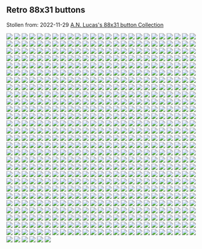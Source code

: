 ## Retro 88x31 buttons

Stollen from: 2022-11-29 [A.N. Lucas's 88x31 button Collection](https://anlucas.neocities.org/88x31Buttons.html)



![](./retro-www-buttons.assets/1blades-1669769832475-3-1669769832475-4.gif) ![](./retro-www-buttons.assets/1blades.gif) ![](./retro-www-buttons.assets/1dlb-1669769832475-5.gif) ![](./retro-www-buttons.assets/2cows-1669769832475-6.gif) ![](./retro-www-buttons.assets/3dkingdom-1669769832475-7.gif) ![](./retro-www-buttons.assets/3drlink-1669769832475-8.gif) ![](./retro-www-buttons.assets/68ch11now-1669769832476-9.jpg) ![](./retro-www-buttons.assets/88tgb-button1-1669769832476-10.gif) ![](./retro-www-buttons.assets/100hot-1669769832476-11.gif) ![](./retro-www-buttons.assets/102_1-1669769832476-12.gif) ![](./retro-www-buttons.assets/263gggk-1669769832476-13.gif) 
![](./retro-www-buttons.assets/411.gif) ![](./retro-www-buttons.assets/800x600.gif) ![](./retro-www-buttons.assets/1220499-1669769832476-16.gif) ![](./retro-www-buttons.assets/a2600now-1669769832476-17.gif) ![](./retro-www-buttons.assets/AB_big3-1669769832476-18.gif) ![](./retro-www-buttons.assets/abinow-1669769832476-19.gif) ![](./retro-www-buttons.assets/abs-1669769832476-20.gif) ![](./retro-www-buttons.assets/ac3j-1669769832476-21.gif) ![](./retro-www-buttons.assets/acrobat-1669769832476-22.gif) ![](./retro-www-buttons.assets/activewin-1669769832476-23.gif) ![](./retro-www-buttons.assets/ada-1669769832476-24.gif) 
![](./retro-www-buttons.assets/adbut-1669769832476-25.gif) ![](./retro-www-buttons.assets/adobesvg-1669769832476-26.gif) ![](./retro-www-buttons.assets/adv_rar2-1669769832476-27.gif) ![](./retro-www-buttons.assets/affection-1669769832476-28.gif) ![](./retro-www-buttons.assets/aikiweb-1669769832476-29.gif) ![](./retro-www-buttons.assets/aim-button-thumb-1669769832476-30.jpg) ![](./retro-www-buttons.assets/aimlink-1669769832476-31.gif) ![](./retro-www-buttons.assets/aladdinnow-1669769832476-32.gif) ![](./retro-www-buttons.assets/altavista-1669769832476-33.gif) ![](./retro-www-buttons.assets/amazing_free_stuff-1669769832476-34.gif) ![](./retro-www-buttons.assets/amazon-1669769832476-35.gif) 
![](./retro-www-buttons.assets/amazonpurple-1669769832476-36.gif) ![](./retro-www-buttons.assets/angelfire-1669769832476-37.gif) ![](./retro-www-buttons.assets/anilogo-1669769832477-38.gif) ![](./retro-www-buttons.assets/anim_id4-1669769832477-39.gif) ![](./retro-www-buttons.assets/animicon-1669769832477-40.gif) ![](./retro-www-buttons.assets/aniquake-1669769832477-41.gif) ![](./retro-www-buttons.assets/anow-1669769832477-42.gif) ![](./retro-www-buttons.assets/anthrax-1669769832477-43.gif) ![](./retro-www-buttons.assets/any_browser-1669769832477-44.gif) ![](./retro-www-buttons.assets/anybrow-1669769832477-45.gif) ![](./retro-www-buttons.assets/anybrowser-1669769832477-46.gif) 
![](./retro-www-buttons.assets/anybrowser2-1669769832477-47.gif) ![](./retro-www-buttons.assets/anydamn-1669769832477-48.gif) ![](./retro-www-buttons.assets/aol_internet_explorer-1669769832477-49.gif) ![](./retro-www-buttons.assets/aol_sucks02.gif) ![](./retro-www-buttons.assets/aolsucks.gif) ![](./retro-www-buttons.assets/aoltos_a-1669769832477-52.gif) ![](./retro-www-buttons.assets/apocalypse_now-1669769832477-53.gif) ![](./retro-www-buttons.assets/apple-1669769832477-54.gif) ![](./retro-www-buttons.assets/apple_computer-1669769832477-55.gif) ![](./retro-www-buttons.assets/arachne-1669769832477-56.gif) ![](./retro-www-buttons.assets/arch-1669769832477-57.gif) 
![](./retro-www-buttons.assets/archined_nu.gif) ![](./retro-www-buttons.assets/artwanted.gif) ![](./retro-www-buttons.assets/asacp.gif) ![](./retro-www-buttons.assets/asylum2.gif) ![](./retro-www-buttons.assets/aw_icon.gif) ![](./retro-www-buttons.assets/awesome.gif) ![](./retro-www-buttons.assets/axbut-1669769832477-64.gif) ![](./retro-www-buttons.assets/bandwith_conservation_society-1669769832477-65.gif) ![](./retro-www-buttons.assets/banner_2-1669769832477-66.gif) ![](./retro-www-buttons.assets/bblogo-1669769832477-67.gif) ![](./retro-www-buttons.assets/bbn-1669769832477-68.gif) 
![](./retro-www-buttons.assets/bcbutton21-1669769832477-69.gif) ![](./retro-www-buttons.assets/benzwarez-1669769832477-70.gif) ![](./retro-www-buttons.assets/best_show_time_for_your_life-1669769832478-71.gif) ![](./retro-www-buttons.assets/best_viewed_with_eyes-1669769832478-72.gif) ![](./retro-www-buttons.assets/bestview-1669769832478-73.gif) ![](./retro-www-buttons.assets/BIGAIR_now-1669769832478-74.jpg) ![](./retro-www-buttons.assets/bitmap-1669769832478-75.gif) ![](./retro-www-buttons.assets/blacksun_icon2-1669769832478-76.gif) ![](./retro-www-buttons.assets/blackthorn_enterprises02-1669769832478-77.gif) ![](./retro-www-buttons.assets/blink-1669769832478-78.gif) ![](./retro-www-buttons.assets/blues_news_now.gif) 
![](./retro-www-buttons.assets/bnetdev.gif) ![](./retro-www-buttons.assets/bollocks_now_95.gif) ![](./retro-www-buttons.assets/bonknow.gif) ![](./retro-www-buttons.assets/boot.gif) ![](./retro-www-buttons.assets/botao.gif) ![](./retro-www-buttons.assets/braknow.gif) ![](./retro-www-buttons.assets/browser.gif) ![](./retro-www-buttons.assets/browser1.gif) ![](./retro-www-buttons.assets/browser7.gif) ![](./retro-www-buttons.assets/bscnani1.gif) ![](./retro-www-buttons.assets/bspnow.gif) 
![](./retro-www-buttons.assets/bt-pcstbee.gif) ![](./retro-www-buttons.assets/budgie.gif) ![](./retro-www-buttons.assets/built_with_amiga02.gif) ![](./retro-www-buttons.assets/built_with_microsoft_notepad-1669769832478-94.gif) ![](./retro-www-buttons.assets/bunbrowser-1669769832478-95.gif) ![](./retro-www-buttons.assets/butnow-1669769832478-96.jpg) ![](./retro-www-buttons.assets/button-1669769832478-97.gif) ![](./retro-www-buttons.assets/button-1669769832478-98.jpg) ![](./retro-www-buttons.assets/button-doit-1669769832479-106.png) ![](./retro-www-buttons.assets/button-mosaic-large-1669769832479-108.gif) ![](./retro-www-buttons.assets/Button_InternetExplerror-1669769832478-99.gif) 
![](./retro-www-buttons.assets/Button_MacOS8-1669769832478-100.gif) ![](./retro-www-buttons.assets/button_outlook-1669769832478-101.png) ![](./retro-www-buttons.assets/Button_Rocketmount-1669769832478-102.gif) ![](./retro-www-buttons.assets/Button_ScreenThemes.gif) ![](./retro-www-buttons.assets/button_takeone-1669769832479-104.gif) ![](./retro-www-buttons.assets/button78-1669769832479-105.gif) ![](./retro-www-buttons.assets/buttonmania-1669769832479-107.gif) ![](./retro-www-buttons.assets/buttonthree-1669769832479-109.gif) ![](./retro-www-buttons.assets/BuyABook88x31-1669769832479-110.gif) ![](./retro-www-buttons.assets/buyit-1669769832479-111.gif) ![](./retro-www-buttons.assets/c64ik-1669769832479-112.gif) 
![](./retro-www-buttons.assets/cab_now-1669769832479-113.gif) ![](./retro-www-buttons.assets/cab2_now-1669769832479-114.gif) ![](./retro-www-buttons.assets/camtime-1669769832479-115.png) ![](./retro-www-buttons.assets/can_iam-1669769832479-116.gif) ![](./retro-www-buttons.assets/canadab-1669769832479-117.gif) ![](./retro-www-buttons.assets/candy-1669769832479-118.gif) ![](./retro-www-buttons.assets/channel-1669769832479-119.gif) ![](./retro-www-buttons.assets/chill-1669769832479-120.gif) ![](./retro-www-buttons.assets/christnow-1669769832479-121.gif) ![](./retro-www-buttons.assets/church-arson-holocaust.gif) ![](./retro-www-buttons.assets/cinebtn-1669769832479-123.gif) 
![](./retro-www-buttons.assets/clanbase-1669769832479-124.gif) ![](./retro-www-buttons.assets/classicgaming-1669769832479-125.gif) ![](./retro-www-buttons.assets/clip2-1669769832479-126.gif) ![](./retro-www-buttons.assets/clip3-1669769832479-127.gif) ![](./retro-www-buttons.assets/clip7-1669769832479-128.gif) ![](./retro-www-buttons.assets/clip8.gif) ![](./retro-www-buttons.assets/cliquer.gif) ![](./retro-www-buttons.assets/cloud9-b.gif) ![](./retro-www-buttons.assets/clubcardbutton.gif) ![](./retro-www-buttons.assets/cnn.gif) ![](./retro-www-buttons.assets/coffeecup.gif) 
![](./retro-www-buttons.assets/colorhunt-1669769832480-135.gif) ![](./retro-www-buttons.assets/comdex4-1669769832480-136.gif) ![](./retro-www-buttons.assets/conr-1669769832480-137.gif) ![](./retro-www-buttons.assets/cont-now.gif) ![](./retro-www-buttons.assets/cool-shades.gif) ![](./retro-www-buttons.assets/cooltxt.gif) ![](./retro-www-buttons.assets/copyscape.gif) ![](./retro-www-buttons.assets/cosmo.gif) ![](./retro-www-buttons.assets/cowbrow.gif) ![](./retro-www-buttons.assets/crackdes2.gif) ![](./retro-www-buttons.assets/crackdesnow.gif) 
![](./retro-www-buttons.assets/cres_now.gif) ![](./retro-www-buttons.assets/crescendo_icon-1669769832480-147.gif) ![](./retro-www-buttons.assets/crystals-1669769832480-148.gif) ![](./retro-www-buttons.assets/crystals_now-1669769832480-149.gif) ![](./retro-www-buttons.assets/ctbutton-1669769832480-150.gif) ![](./retro-www-buttons.assets/danworld-1669769832480-151.gif) ![](./retro-www-buttons.assets/davesclassics-1669769832480-152.gif) ![](./retro-www-buttons.assets/db20a-1669769832480-153.gif) ![](./retro-www-buttons.assets/dce-1669769832480-154.gif) ![](./retro-www-buttons.assets/dcnow-1669769832480-155.gif) ![](./retro-www-buttons.assets/dcs-1669769832480-156.gif) 
![](./retro-www-buttons.assets/ddialnowanim-1669769832480-157.gif) ![](./retro-www-buttons.assets/DeadNow-1669769832480-158.jpg) ![](./retro-www-buttons.assets/dell-1669769832480-159.gif) ![](./retro-www-buttons.assets/digiweb-1669769832480-160.gif) ![](./retro-www-buttons.assets/dilbert-1669769832480-161.gif) ![](./retro-www-buttons.assets/dimension_music_now-1669769832480-162.gif) ![](./retro-www-buttons.assets/divx-1669769832481-163.gif) ![](./retro-www-buttons.assets/divx_logo2.gif) ![](./retro-www-buttons.assets/doc-cd-icon.gif) ![](./retro-www-buttons.assets/dolby_digital.gif) ![](./retro-www-buttons.assets/dollar.jpg) 
![](./retro-www-buttons.assets/dopefish.gif) ![](./retro-www-buttons.assets/dotsphinx.png) ![](./retro-www-buttons.assets/download.jpg) ![](./retro-www-buttons.assets/download99.gif) ![](./retro-www-buttons.assets/dp_NOW.gif) ![](./retro-www-buttons.assets/drdteam.gif) ![](./retro-www-buttons.assets/drpepper.gif) ![](./retro-www-buttons.assets/dukenow.gif) ![](./retro-www-buttons.assets/eacbanner.png) ![](./retro-www-buttons.assets/Ebay.gif) ![](./retro-www-buttons.assets/eclipse.gif) 
![](./retro-www-buttons.assets/edge2-1669769832481-179.gif) ![](./retro-www-buttons.assets/edpadico-1669769832481-180.gif) ![](./retro-www-buttons.assets/eds_doom-1669769832481-181.jpg) ![](./retro-www-buttons.assets/elec_but-1669769832481-182.gif) ![](./retro-www-buttons.assets/elturco.gif) ![](./retro-www-buttons.assets/EmacsNow.gif) ![](./retro-www-buttons.assets/email-icon.gif) ![](./retro-www-buttons.assets/email.gif) ![](./retro-www-buttons.assets/ematek.gif) ![](./retro-www-buttons.assets/emulate.gif) ![](./retro-www-buttons.assets/enhanced.gif) 
![](./retro-www-buttons.assets/epbutton.gif) ![](./retro-www-buttons.assets/epicenter.gif) ![](./retro-www-buttons.assets/erisnow.gif) ![](./retro-www-buttons.assets/espn.gif) ![](./retro-www-buttons.assets/etsmall-1669769832481-194.gif) ![](./retro-www-buttons.assets/everest-1669769832482-195.gif) ![](./retro-www-buttons.assets/evilnet-1669769832482-196.gif) ![](./retro-www-buttons.assets/exploiter-1669769832482-197.gif) ![](./retro-www-buttons.assets/eyeland-1669769832482-198.gif) ![](./retro-www-buttons.assets/face-1669769832482-199.gif) ![](./retro-www-buttons.assets/fairlite-1669769832482-200.gif) 
![](./retro-www-buttons.assets/falcom-1669769832482-201.gif) ![](./retro-www-buttons.assets/fastweb.gif) ![](./retro-www-buttons.assets/fdbutton.gif) ![](./retro-www-buttons.assets/fgbut18.gif) ![](./retro-www-buttons.assets/fh88x31_8.gif) ![](./retro-www-buttons.assets/firestorm_gemini.gif) ![](./retro-www-buttons.assets/fito_web_design_fx.gif) ![](./retro-www-buttons.assets/flash.gif) ![](./retro-www-buttons.assets/fmalink2.gif) ![](./retro-www-buttons.assets/fmbutton05.gif) ![](./retro-www-buttons.assets/font_face.gif) 
![](./retro-www-buttons.assets/font_lister_now.gif) ![](./retro-www-buttons.assets/fontseek.gif) ![](./retro-www-buttons.assets/fracturednow-1669769832482-214.gif) ![](./retro-www-buttons.assets/frames-suck-1669769832482-215.gif) ![](./retro-www-buttons.assets/freddie-1669769832482-216.gif) ![](./retro-www-buttons.assets/free-1669769832482-217.gif) ![](./retro-www-buttons.assets/free-webhosts-1669769832483-230.gif) ![](./retro-www-buttons.assets/free_download_backweb-1669769832482-218.gif) ![](./retro-www-buttons.assets/free_microsoft_frontpage_97_beta-1669769832482-219.gif) ![](./retro-www-buttons.assets/free_microsoft_internet_exploder-1669769832482-220.gif) ![](./retro-www-buttons.assets/free_webspace_hot_reviews-1669769832482-221.gif) 
![](./retro-www-buttons.assets/free_worldgaming-1669769832482-222.gif) ![](./retro-www-buttons.assets/freedback-1669769832482-223.gif) ![](./retro-www-buttons.assets/freelance2-1669769832482-224.gif) ![](./retro-www-buttons.assets/freelist-1669769832483-225.gif) ![](./retro-www-buttons.assets/freeloader-1669769832483-226.gif) ![](./retro-www-buttons.assets/freenow-1669769832483-227.gif) ![](./retro-www-buttons.assets/freesite-1669769832483-228.gif) ![](./retro-www-buttons.assets/FreewareGuide-1669769832483-229.gif) ![](./retro-www-buttons.assets/fresco-1669769832483-231.gif) ![](./retro-www-buttons.assets/frontpage-1669769832483-232.gif) ![](./retro-www-buttons.assets/frontpage_now_f-1669769832483-233.gif) 
![](./retro-www-buttons.assets/fspeech96-1669769832483-234.gif) ![](./retro-www-buttons.assets/ftktop-1669769832483-235.gif) ![](./retro-www-buttons.assets/ftp_voyager_now-1669769832483-236.gif) ![](./retro-www-buttons.assets/ftplogo-1669769832483-237.gif) ![](./retro-www-buttons.assets/fws-1669769832483-238.gif) ![](./retro-www-buttons.assets/g2-1669769832483-239.gif) ![](./retro-www-buttons.assets/g3series-1669769832483-240.jpg) ![](./retro-www-buttons.assets/gameboy_advance_net-1669769832483-241.gif) ![](./retro-www-buttons.assets/gateway_2000-1669769832483-242.gif) ![](./retro-www-buttons.assets/gateway_cow_2k-1669769832483-243.gif) ![](./retro-www-buttons.assets/gateway2000_now-1669769832483-244.gif) 
![](./retro-www-buttons.assets/gc_icon-1669769832483-245.gif) ![](./retro-www-buttons.assets/gc_icon2-1669769832483-246.gif) ![](./retro-www-buttons.assets/gcguestbtn-1669769832483-247.gif) ![](./retro-www-buttons.assets/geo-citi-1669769832483-250.gif) ![](./retro-www-buttons.assets/geo88x31ee-1669769832483-248.gif) ![](./retro-www-buttons.assets/geobutton-1669769832483-249.gif) ![](./retro-www-buttons.assets/geocities_area_51-1669769832483-251.gif) ![](./retro-www-buttons.assets/geocities_broadway01-1669769832483-252.gif) ![](./retro-www-buttons.assets/geocities_hollywood01-1669769832483-253.gif) ![](./retro-www-buttons.assets/geocities_silicon_valley01-1669769832483-254.gif) ![](./retro-www-buttons.assets/geocities_soho-1669769832483-255.gif) 
![](./retro-www-buttons.assets/geocities56-1669769832484-256.gif) ![](./retro-www-buttons.assets/geocitieswww-1669769832484-257.gif) ![](./retro-www-buttons.assets/geolink-1669769832484-258.gif) ![](./retro-www-buttons.assets/geostore_sm-1669769832484-259.gif) ![](./retro-www-buttons.assets/get-1669769832484-260.gif) ![](./retro-www-buttons.assets/get_depth_now88x31.jpg) ![](./retro-www-buttons.assets/get_esheep_now.gif) ![](./retro-www-buttons.assets/get_java-1669769832484-263.gif) ![](./retro-www-buttons.assets/get_midi_plug.gif) ![](./retro-www-buttons.assets/get_t_lite.gif) ![](./retro-www-buttons.assets/getacomp-1669769832484-266.jpg) 
![](./retro-www-buttons.assets/GETACRO.gif) ![](./retro-www-buttons.assets/getbsod.gif) ![](./retro-www-buttons.assets/getcpa.gif) ![](./retro-www-buttons.assets/getexcelviewer.gif) ![](./retro-www-buttons.assets/getflash-1669769832484-271.gif) ![](./retro-www-buttons.assets/getflashplayer-1669769832484-272.gif) ![](./retro-www-buttons.assets/gethelpnow-1669769832484-273.gif) ![](./retro-www-buttons.assets/getie.gif) ![](./retro-www-buttons.assets/getmozilla2.gif) ![](./retro-www-buttons.assets/getpcbutton.gif) ![](./retro-www-buttons.assets/getplayer.gif) 
![](./retro-www-buttons.assets/glinks.gif) ![](./retro-www-buttons.assets/glogoan2.gif) ![](./retro-www-buttons.assets/glyphan2.gif) ![](./retro-www-buttons.assets/glyphan3.gif) ![](./retro-www-buttons.assets/gmail.gif) ![](./retro-www-buttons.assets/go2hell.gif) ![](./retro-www-buttons.assets/gobills.gif) ![](./retro-www-buttons.assets/gobpawed.gif) ![](./retro-www-buttons.assets/golive.gif) ![](./retro-www-buttons.assets/google_25wht.gif) ![](./retro-www-buttons.assets/gospelnow.gif) 
![](./retro-www-buttons.assets/gotmail.gif) ![](./retro-www-buttons.assets/gr_zero.gif) ![](./retro-www-buttons.assets/gsnow.gif) ![](./retro-www-buttons.assets/GuestWorldbutton-1669769832485-292.gif) ![](./retro-www-buttons.assets/GUTENBRG-1669769832485-293.gif) ![](./retro-www-buttons.assets/gw2k-1669769832485-294.gif) ![](./retro-www-buttons.assets/h95award-1669769832485-295.gif) ![](./retro-www-buttons.assets/halconia_now-1669769832485-296.png) ![](./retro-www-buttons.assets/hamexp-1669769832485-297.png) ![](./retro-www-buttons.assets/hard-1669769832485-298.gif) ![](./retro-www-buttons.assets/hardware_central-1669769832485-299.gif) 
![](./retro-www-buttons.assets/hash_now-1669769832485-300.gif) ![](./retro-www-buttons.assets/hatemac-1669769832485-301.jpg) ![](./retro-www-buttons.assets/hatems-1669769832485-302.jpg) ![](./retro-www-buttons.assets/hdwings-1669769832485-303.gif) ![](./retro-www-buttons.assets/hedied4u-1669769832485-304.gif) ![](./retro-www-buttons.assets/hfg_now-1669769832485-305.jpg) ![](./retro-www-buttons.assets/hicolor-1669769832485-306.gif) ![](./retro-www-buttons.assets/hol_now-1669769832485-307.gif) ![](./retro-www-buttons.assets/homesite-1669769832485-308.gif) ![](./retro-www-buttons.assets/homicide-1669769832485-309.gif) ![](./retro-www-buttons.assets/hosted-1669769832485-310.gif) 
![](./retro-www-buttons.assets/hosted_by_host4u-1669769832485-311.gif) ![](./retro-www-buttons.assets/hostyellow-1669769832485-312.gif) ![](./retro-www-buttons.assets/hot_cafe_download-1669769832485-313.gif) ![](./retro-www-buttons.assets/hotmail-1669769832486-314.gif) ![](./retro-www-buttons.assets/hotmail2-1669769832486-315.gif) ![](./retro-www-buttons.assets/hotpage1-1669769832486-316.gif) ![](./retro-www-buttons.assets/hsw1-1669769832486-317.gif) ![](./retro-www-buttons.assets/html-1669769832486-318.gif) ![](./retro-www-buttons.assets/html_learn_it_today-1669769832486-319.gif) ![](./retro-www-buttons.assets/htmlpad-1669769832486-320.gif) ![](./retro-www-buttons.assets/htmlval2-1669769832486-321.gif) 
![](./retro-www-buttons.assets/hypd-1669769832486-322.gif) ![](./retro-www-buttons.assets/iatos_site-1669769832486-323.gif) ![](./retro-www-buttons.assets/ic-1669769832486-324.gif) ![](./retro-www-buttons.assets/icbg-1669769832486-325.gif) ![](./retro-www-buttons.assets/ichatnow2-1669769832486-326.gif) ![](./retro-www-buttons.assets/ico_aru1.gif) ![](./retro-www-buttons.assets/icon_geocachingwa.gif) ![](./retro-www-buttons.assets/icon6.gif) ![](./retro-www-buttons.assets/icongallery.gif) ![](./retro-www-buttons.assets/iconstill.gif) ![](./retro-www-buttons.assets/icq.gif) 
![](./retro-www-buttons.assets/icra.gif) ![](./retro-www-buttons.assets/icra_sg.gif) ![](./retro-www-buttons.assets/id4.gif) ![](./retro-www-buttons.assets/ieexplode.gif) ![](./retro-www-buttons.assets/ieisevil-1669769832486-337.gif) ![](./retro-www-buttons.assets/iesuck-1669769832486-338.gif) ![](./retro-www-buttons.assets/images-1669769832487-339.jpg) ![](./retro-www-buttons.assets/int_exp-1669769832487-340.gif) ![](./retro-www-buttons.assets/integrity-1669769832487-341.gif) ![](./retro-www-buttons.assets/interact-1669769832487-342.gif) ![](./retro-www-buttons.assets/internet-roadkill-1669769832487-344.gif) 
![](./retro-www-buttons.assets/internet_now02-1669769832487-343.gif) ![](./retro-www-buttons.assets/ip64now-1669769832487-345.gif) ![](./retro-www-buttons.assets/ipass_download-1669769832487-346.gif) ![](./retro-www-buttons.assets/irfan-1669769832487-347.gif) ![](./retro-www-buttons.assets/irfanview-1669769832487-348.gif) ![](./retro-www-buttons.assets/is_it_slow_say_so-1669769832487-349.gif) ![](./retro-www-buttons.assets/j_button1-1669769832487-350.gif) ![](./retro-www-buttons.assets/jaup6-1669769832487-351.gif) ![](./retro-www-buttons.assets/java-1669769832487-352.gif) ![](./retro-www-buttons.assets/javalobbybtn-1669769832487-353.gif) ![](./retro-www-buttons.assets/javanow-1669769832487-354.gif) 
![](./retro-www-buttons.assets/javascript-1669769832487-355.gif) ![](./retro-www-buttons.assets/javass-1669769832487-356.gif) ![](./retro-www-buttons.assets/jenanim-1669769832487-357.gif) ![](./retro-www-buttons.assets/JOHNNY-1669769832487-358.gif) ![](./retro-www-buttons.assets/johns_cyberworld04-1669769832487-359.gif) ![](./retro-www-buttons.assets/jreiss-lynx-1669769832487-360.gif) ![](./retro-www-buttons.assets/kaboom-1669769832487-361.gif) ![](./retro-www-buttons.assets/kendall-1669769832487-362.gif) ![](./retro-www-buttons.assets/kendrick-1669769832487-363.gif) ![](./retro-www-buttons.assets/KFMF-1669769832487-364.gif) ![](./retro-www-buttons.assets/kicq-now-1669769832488-365.gif) 
![](./retro-www-buttons.assets/koolaid-1669769832488-366.gif) ![](./retro-www-buttons.assets/kqpnow-1669769832488-367.gif) ![](./retro-www-buttons.assets/leave-1669769832488-368.gif) ![](./retro-www-buttons.assets/lem88x31-1669769832488-369.gif) ![](./retro-www-buttons.assets/lemonami-1669769832488-370.gif) ![](./retro-www-buttons.assets/libnet-now-1669769832488-371.gif) ![](./retro-www-buttons.assets/lights-1669769832488-372.gif) ![](./retro-www-buttons.assets/lilrib-1669769832488-373.gif) ![](./retro-www-buttons.assets/lingonow-1669769832488-374.gif) ![](./retro-www-buttons.assets/linkbutton-1669769832488-375.gif) ![](./retro-www-buttons.assets/linkshare-1669769832488-376.gif) 
![](./retro-www-buttons.assets/linux_now-1669769832488-377.gif) ![](./retro-www-buttons.assets/linux_powered-1669769832488-378.gif) ![](./retro-www-buttons.assets/linuxnow-1669769832488-379.jpg) ![](./retro-www-buttons.assets/listen-1669769832488-380.gif) ![](./retro-www-buttons.assets/livecam-1669769832488-381.gif) ![](./retro-www-buttons.assets/lmcnani1-1669769832488-382.gif) ![](./retro-www-buttons.assets/logo_2-1669769832488-383.gif) ![](./retro-www-buttons.assets/logo_des-1669769832488-384.gif) ![](./retro-www-buttons.assets/logo_esh-1669769832488-385.gif) ![](./retro-www-buttons.assets/logo_fre-1669769832488-386.gif) ![](./retro-www-buttons.assets/logo_ge-1669769832488-387.gif) 
![](./retro-www-buttons.assets/logoab8-1669769832488-388.gif) ![](./retro-www-buttons.assets/lol-1669769832488-389.gif) ![](./retro-www-buttons.assets/lolchat-1669769832488-390.gif) ![](./retro-www-buttons.assets/lovenow-1669769832488-391.gif) ![](./retro-www-buttons.assets/lpagebutton-1669769832488-392.gif) ![](./retro-www-buttons.assets/lspace-now-1669769832488-393.gif) ![](./retro-www-buttons.assets/lycos-1669769832488-394.gif) ![](./retro-www-buttons.assets/lycos_new-1669769832488-395.gif) ![](./retro-www-buttons.assets/lynx-anim-1669769832489-396.gif) ![](./retro-www-buttons.assets/lynx-lutz-1669769832489-398.gif) ![](./retro-www-buttons.assets/lynxenh-1669769832489-397.gif) 
![](./retro-www-buttons.assets/lynxnow-1669769832489-399.gif) ![](./retro-www-buttons.assets/M2_Demo_Now-1669769832489-400.jpg) ![](./retro-www-buttons.assets/macmade-1669769832489-401.gif) ![](./retro-www-buttons.assets/macmade-wht-1669769832489-403.gif) ![](./retro-www-buttons.assets/macmade2-1669769832489-402.gif) ![](./retro-www-buttons.assets/macos-1669769832489-404.gif) ![](./retro-www-buttons.assets/macos_mov-1669769832489-405.gif) ![](./retro-www-buttons.assets/macworld_online-1669769832489-406.gif) ![](./retro-www-buttons.assets/made_on_amiga01-1669769832489-407.gif) ![](./retro-www-buttons.assets/made_with_windows-1669769832489-408.gif) ![](./retro-www-buttons.assets/magic_button-1669769832489-409.jpg) 
![](./retro-www-buttons.assets/mail-1669769832489-410.gif) ![](./retro-www-buttons.assets/mame-1669769832489-411.gif) ![](./retro-www-buttons.assets/mars_icon-1669769832489-412.gif) ![](./retro-www-buttons.assets/matthew_now-1669769832489-413.gif) ![](./retro-www-buttons.assets/mcaffee-1669769832489-414.gif) ![](./retro-www-buttons.assets/mdgx-1669769832489-415.gif) ![](./retro-www-buttons.assets/media-rocket-1669769832489-416.gif) ![](./retro-www-buttons.assets/megabytes_homepage_now02-1669769832489-417.gif) ![](./retro-www-buttons.assets/members-choice-1669769832489-418.gif) ![](./retro-www-buttons.assets/memoweb-1669769832489-419.gif) ![](./retro-www-buttons.assets/microshaftl-1669769832489-420.gif) 
![](./retro-www-buttons.assets/microsoft-1669769832489-421.gif) ![](./retro-www-buttons.assets/microsoft_frontpage-1669769832489-422.gif) ![](./retro-www-buttons.assets/midi_files_now-1669769832489-423.gif) ![](./retro-www-buttons.assets/midiplus-1669769832489-424.gif) ![](./retro-www-buttons.assets/midplug-1669769832489-425.gif) ![](./retro-www-buttons.assets/mirc_help_page-1669769832489-426.gif) ![](./retro-www-buttons.assets/mircnow-1669769832490-427.gif) ![](./retro-www-buttons.assets/mirnet-1669769832490-428.gif) ![](./retro-www-buttons.assets/mms_but1-1669769832490-429.gif) ![](./retro-www-buttons.assets/monolith-1669769832490-430.gif) ![](./retro-www-buttons.assets/moon_link-1669769832490-431.gif) 
![](./retro-www-buttons.assets/moz_carcar3-1669769832490-432.gif) ![](./retro-www-buttons.assets/mp3-1669769832490-433.gif) ![](./retro-www-buttons.assets/mp3butn-1669769832490-434.gif) ![](./retro-www-buttons.assets/mp3button-1669769832490-435.gif) ![](./retro-www-buttons.assets/mp3button7-1669769832490-436.gif) ![](./retro-www-buttons.assets/ms-1669769832490-437.gif) ![](./retro-www-buttons.assets/ms-iex-1669769832490-443.gif) ![](./retro-www-buttons.assets/msic-1669769832490-438.gif) ![](./retro-www-buttons.assets/msie-1669769832490-439.gif) ![](./retro-www-buttons.assets/msie2-1669769832490-440.gif) ![](./retro-www-buttons.assets/msie3-1669769832490-441.gif) 
![](./retro-www-buttons.assets/msie07-1669769832490-442.gif) ![](./retro-www-buttons.assets/mt32now-1669769832490-444.gif) ![](./retro-www-buttons.assets/musicbug-1669769832490-445.gif) ![](./retro-www-buttons.assets/mw-1669769832490-446.gif) ![](./retro-www-buttons.assets/mysql5-1669769832490-447.gif) ![](./retro-www-buttons.assets/mysqla-1669769832490-448.gif) ![](./retro-www-buttons.assets/myway-1669769832490-449.gif) ![](./retro-www-buttons.assets/n-as-1669769832490-451.gif) ![](./retro-www-buttons.assets/n64_com_now-1669769832490-450.gif) ![](./retro-www-buttons.assets/nbc-1669769832490-452.gif) ![](./retro-www-buttons.assets/ncsa-1669769832490-453.gif) 
![](./retro-www-buttons.assets/neatbox-1669769832490-454.gif) ![](./retro-www-buttons.assets/neo_now88.gif) ![](./retro-www-buttons.assets/nescenter.gif) ![](./retro-www-buttons.assets/nesticle-1669769832491-457.gif) ![](./retro-www-buttons.assets/netaddress.gif) ![](./retro-www-buttons.assets/netcom.gif) ![](./retro-www-buttons.assets/NetItNow.gif) ![](./retro-www-buttons.assets/netnever.gif) ![](./retro-www-buttons.assets/netno.gif) ![](./retro-www-buttons.assets/netnow-1669769832491-463.gif) ![](./retro-www-buttons.assets/netnow2-1669769832491-464.gif) 
![](./retro-www-buttons.assets/netscape-1669769832491-465.gif) ![](./retro-www-buttons.assets/netscape_never-1669769832491-466.gif) ![](./retro-www-buttons.assets/netscape_now-1669769832491-467.gif) ![](./retro-www-buttons.assets/netscape_now_4_0_03-1669769832491-468.gif) ![](./retro-www-buttons.assets/netscapeee-1669769832491-469.gif) ![](./retro-www-buttons.assets/netscapepower-1669769832491-470.gif) ![](./retro-www-buttons.assets/newtek-1669769832491-471.gif) ![](./retro-www-buttons.assets/nezcape_now_sign-1669769832491-472.jpg) ![](./retro-www-buttons.assets/nflfans2.gif) ![](./retro-www-buttons.assets/NGS_88x31_logo.gif) ![](./retro-www-buttons.assets/nm_stat3.gif) 
![](./retro-www-buttons.assets/no-1669769832491-476.gif) ![](./retro-www-buttons.assets/noaol-1669769832491-477.gif) ![](./retro-www-buttons.assets/nobelief-1669769832491-478.gif) ![](./retro-www-buttons.assets/noclick.gif) ![](./retro-www-buttons.assets/nocookie.gif) ![](./retro-www-buttons.assets/noedit.jpg) ![](./retro-www-buttons.assets/noescapenow-1669769832491-482.gif) ![](./retro-www-buttons.assets/noise-1669769832492-483.gif) ![](./retro-www-buttons.assets/nonags-1669769832492-484.gif) ![](./retro-www-buttons.assets/nospam.gif) ![](./retro-www-buttons.assets/notepad-logo3-1669769832492-489.gif) 
![](./retro-www-buttons.assets/notepad.gif) ![](./retro-www-buttons.assets/notepad2.gif) ![](./retro-www-buttons.assets/notepad3.gif) ![](./retro-www-buttons.assets/now-1669769832492-490.gif) ![](./retro-www-buttons.assets/now_ggz-1669769832492-491.gif) ![](./retro-www-buttons.assets/now_newt_button-1669769832492-492.gif) ![](./retro-www-buttons.assets/now2-1669769832492-493.gif) ![](./retro-www-buttons.assets/now3A-1669769832492-494.gif) ![](./retro-www-buttons.assets/now20.gif) ![](./retro-www-buttons.assets/noway.gif) ![](./retro-www-buttons.assets/nukeieani.gif) 
![](./retro-www-buttons.assets/nutscape-1669769832492-498.gif) ![](./retro-www-buttons.assets/nvidia-1669769832492-499.gif) ![](./retro-www-buttons.assets/nxftp-1669769832492-500.gif) ![](./retro-www-buttons.assets/office97-1669769832492-501.gif) ![](./retro-www-buttons.assets/oldfiles-1669769832492-502.gif) ![](./retro-www-buttons.assets/oldos-1669769832492-503.png) ![](./retro-www-buttons.assets/openlink-1669769832492-504.gif) ![](./retro-www-buttons.assets/p64now-1669769832492-505.gif) ![](./retro-www-buttons.assets/parachat_now-1669769832492-506.gif) ![](./retro-www-buttons.assets/pbbosm-1669769832492-507.gif) ![](./retro-www-buttons.assets/pcn-con-1669769832492-508.gif) 
![](./retro-www-buttons.assets/pedit-1669769832492-509.gif) ![](./retro-www-buttons.assets/penguin-1669769832492-510.gif) ![](./retro-www-buttons.assets/petrape-1669769832492-511.gif) ![](./retro-www-buttons.assets/pgsgo-1669769832492-512.gif) ![](./retro-www-buttons.assets/phpdig-1669769832492-513.gif) ![](./retro-www-buttons.assets/pico-1669769832492-514.jpg) ![](./retro-www-buttons.assets/pingtool_now-1669769832493-515.gif) ![](./retro-www-buttons.assets/piracy-1669769832493-516.gif) ![](./retro-www-buttons.assets/place_97-1669769832493-517.gif) ![](./retro-www-buttons.assets/planetd1-1669769832493-518.gif) ![](./retro-www-buttons.assets/play_ctf-1669769832493-519.gif) 
![](./retro-www-buttons.assets/plus-1669769832493-520.gif) ![](./retro-www-buttons.assets/plus_themes_now-1669769832493-521.gif) ![](./retro-www-buttons.assets/pn-1669769832493-522.gif) ![](./retro-www-buttons.assets/pngnow-1669769832493-523.png) ![](./retro-www-buttons.assets/polar_search-1669769832493-524.gif) ![](./retro-www-buttons.assets/pov3now-1669769832493-525.gif) ![](./retro-www-buttons.assets/povnow-1669769832493-526.gif) ![](./retro-www-buttons.assets/power-button-1669769832493-527.gif) ![](./retro-www-buttons.assets/powered-by-debian-1669769832493-528.gif) ![](./retro-www-buttons.assets/powered-by-djbdns-1669769832493-529.gif) ![](./retro-www-buttons.assets/poweredbymac-1669769832493-530.gif) 
![](./retro-www-buttons.assets/PoweredByRuby-1669769832493-531.png) ![](./retro-www-buttons.assets/pptani-1669769832493-532.gif) ![](./retro-www-buttons.assets/privacynow-1669769832493-533.jpg) ![](./retro-www-buttons.assets/prod_625_17265-1669769832493-534.gif) ![](./retro-www-buttons.assets/proxyellow.gif) ![](./retro-www-buttons.assets/psyc.jpg) ![](./retro-www-buttons.assets/pueblo-now.gif) ![](./retro-www-buttons.assets/Puretek.jpg) ![](./retro-www-buttons.assets/qlebtn16.gif) ![](./retro-www-buttons.assets/qnow.gif) ![](./retro-www-buttons.assets/quake.gif) 
![](./retro-www-buttons.assets/quake_ctf_now30.gif) ![](./retro-www-buttons.assets/quake_medicnowv3.0.gif) ![](./retro-www-buttons.assets/quicktime-1669769832493-544.gif) ![](./retro-www-buttons.assets/quicktime2-1669769832493-545.gif) ![](./retro-www-buttons.assets/quicktime6req-1669769832493-546.gif) ![](./retro-www-buttons.assets/quictime-1669769832493-547.gif) ![](./retro-www-buttons.assets/r1Vote23-1669769832494-548.gif) ![](./retro-www-buttons.assets/radio-1669769832494-549.gif) ![](./retro-www-buttons.assets/rankit_2-1669769832494-550.jpg) ![](./retro-www-buttons.assets/rararchiverlogo-1669769832494-551.gif) ![](./retro-www-buttons.assets/rarnow-1669769832494-552.gif) 
![](./retro-www-buttons.assets/RaveNow3-1669769832494-553.gif) ![](./retro-www-buttons.assets/reader-1669769832494-554.gif) ![](./retro-www-buttons.assets/real-1669769832494-555.gif) ![](./retro-www-buttons.assets/real1-1669769832494-556.gif) ![](./retro-www-buttons.assets/reality-1669769832494-557.gif) ![](./retro-www-buttons.assets/realone-1669769832494-558.gif) ![](./retro-www-buttons.assets/realplayer-1669769832494-559.gif) ![](./retro-www-buttons.assets/record_screen_star4-1669769832494-560.gif) ![](./retro-www-buttons.assets/ref-lbawin-1669769832494-561.gif) ![](./retro-www-buttons.assets/ref-mbn-1669769832494-562.gif) ![](./retro-www-buttons.assets/rentnrol-1669769832494-563.jpg) 
![](./retro-www-buttons.assets/resin-1669769832494-564.gif) ![](./retro-www-buttons.assets/ribbon2-1669769832494-565.gif) ![](./retro-www-buttons.assets/rockstar98-1669769832494-566.png) ![](./retro-www-buttons.assets/roro1a-1669769832494-567.gif) ![](./retro-www-buttons.assets/roroqa-1669769832494-568.gif) ![](./retro-www-buttons.assets/rpm-1669769832494-569.gif) ![](./retro-www-buttons.assets/rps_now-1669769832494-570.gif) ![](./retro-www-buttons.assets/rro4a-1669769832494-571.gif) ![](./retro-www-buttons.assets/sbbutton3-1669769832494-572.gif) ![](./retro-www-buttons.assets/scape-1669769832494-573.gif) ![](./retro-www-buttons.assets/schoolsucks-1669769832494-574.gif) 
![](./retro-www-buttons.assets/schwa-1669769832494-575.jpg) ![](./retro-www-buttons.assets/screwactura-1669769832494-576.gif) ![](./retro-www-buttons.assets/sdblast-1669769832494-577.gif) ![](./retro-www-buttons.assets/send_this_page-1669769832494-578.gif) ![](./retro-www-buttons.assets/seska16-1669769832495-579.gif) ![](./retro-www-buttons.assets/set-midi-1669769832495-581.gif) ![](./retro-www-buttons.assets/seti-1669769832495-580.gif) ![](./retro-www-buttons.assets/sf_logo-1669769832495-582.gif) ![](./retro-www-buttons.assets/shadowdream_graphics-1669769832495-583.gif) ![](./retro-www-buttons.assets/share-1669769832495-584.gif) ![](./retro-www-buttons.assets/shbutton-1669769832495-585.gif) 
![](./retro-www-buttons.assets/shockwave-1669769832495-586.gif) ![](./retro-www-buttons.assets/simpletext-1669769832495-587.gif) ![](./retro-www-buttons.assets/sitead-1669769832495-588.jpg) ![](./retro-www-buttons.assets/sitetrak-1669769832495-589.gif) ![](./retro-www-buttons.assets/sitreid-1669769832495-590.gif) ![](./retro-www-buttons.assets/skamilo-1669769832495-591.gif) ![](./retro-www-buttons.assets/skeptic-news-now-1669769832495-592.gif) ![](./retro-www-buttons.assets/slogo-1669769832495-593.gif) ![](./retro-www-buttons.assets/smcgee-1669769832495-594.gif) ![](./retro-www-buttons.assets/smenterprise-1669769832495-595.gif) ![](./retro-www-buttons.assets/spa2-1669769832495-596.gif) 
![](./retro-www-buttons.assets/spbutton-1669769832495-597.gif) ![](./retro-www-buttons.assets/spdy-now-1669769832495-598.gif) ![](./retro-www-buttons.assets/squidnow-1669769832495-599.gif) ![](./retro-www-buttons.assets/srgb-now-1669769832495-600.png) ![](./retro-www-buttons.assets/ss89a-1669769832495-601.gif) ![](./retro-www-buttons.assets/ssnow-1669769832495-602.gif) ![](./retro-www-buttons.assets/ssnow2-1669769832495-603.gif) ![](./retro-www-buttons.assets/starcontrol-1669769832495-604.gif) ![](./retro-www-buttons.assets/starw-1669769832495-605.jpg) ![](./retro-www-buttons.assets/stockobjects-1669769832495-606.gif) ![](./retro-www-buttons.assets/subliminal-1669769832495-607.gif) 
![](./retro-www-buttons.assets/submit-url-free-1669769832495-609.gif) ![](./retro-www-buttons.assets/submitexpress-1669769832495-608.gif) ![](./retro-www-buttons.assets/subscribe_button-1669769832495-610.gif) ![](./retro-www-buttons.assets/sun-1669769832496-611.gif) ![](./retro-www-buttons.assets/SuperShareware-1669769832496-612.gif) ![](./retro-www-buttons.assets/support-1669769832496-613.gif) ![](./retro-www-buttons.assets/survey-1669769832496-614.gif) ![](./retro-www-buttons.assets/swcom-1669769832496-615.gif) ![](./retro-www-buttons.assets/swolf6now-1669769832496-616.gif) ![](./retro-www-buttons.assets/tapunow-1669769832496-617.gif) ![](./retro-www-buttons.assets/tbeach-1669769832496-618.gif) 
![](./retro-www-buttons.assets/tcpa-1669769832496-619.gif) ![](./retro-www-buttons.assets/team_fortress_get_it-1669769832496-620.gif) ![](./retro-www-buttons.assets/telnet-1669769832496-621.gif) ![](./retro-www-buttons.assets/th_snd1-1669769832496-622.gif) ![](./retro-www-buttons.assets/The_Firestation-1669769832496-623.gif) ![](./retro-www-buttons.assets/thecamp-1669769832496-624.gif) ![](./retro-www-buttons.assets/themedoc_icon-1669769832496-625.gif) ![](./retro-www-buttons.assets/themez-1669769832496-626.gif) ![](./retro-www-buttons.assets/thrednow-1669769832496-627.gif) ![](./retro-www-buttons.assets/thx-1669769832496-628.gif) ![](./retro-www-buttons.assets/tipshop-1669769832496-629.gif) 
![](./retro-www-buttons.assets/tlpbttn-1669769832496-630.gif) ![](./retro-www-buttons.assets/tomcat_button-1669769832496-631.gif) ![](./retro-www-buttons.assets/toolzonenow-1669769832496-632.gif) ![](./retro-www-buttons.assets/top50w-1669769832496-633.gif) ![](./retro-www-buttons.assets/Top100-1669769832496-634.gif) ![](./retro-www-buttons.assets/tripod2-1669769832496-635.gif) ![](./retro-www-buttons.assets/tropic88ee-1669769832496-636.gif) ![](./retro-www-buttons.assets/try_intermind_communicator-1669769832496-637.gif) ![](./retro-www-buttons.assets/ttnews-1669769832496-638.gif) ![](./retro-www-buttons.assets/tucowsbutton-1669769832496-639.gif) ![](./retro-www-buttons.assets/typersi-1669769832496-640.gif) 
![](./retro-www-buttons.assets/u2now-1669769832496-641.gif) ![](./retro-www-buttons.assets/ubl-1669769832496-642.gif) ![](./retro-www-buttons.assets/ucsl-1669769832497-643.gif) ![](./retro-www-buttons.assets/ue-1669769832497-644.gif) ![](./retro-www-buttons.assets/ufabutton-1669769832497-645.gif) ![](./retro-www-buttons.assets/uksch-1669769832497-646.gif) ![](./retro-www-buttons.assets/ultrabeat-1669769832497-647.gif) ![](./retro-www-buttons.assets/under-con-1669769832497-648.gif) ![](./retro-www-buttons.assets/upload_com-1669769832497-649.gif) ![](./retro-www-buttons.assets/upyours2-1669769832497-650.gif) ![](./retro-www-buttons.assets/USA-hot-ani-1669769832497-651.gif) 
![](./retro-www-buttons.assets/utopianew-1669769832497-652.gif) ![](./retro-www-buttons.assets/valid401-1669769832497-653.png) ![](./retro-www-buttons.assets/vamail-1669769832497-654.gif) ![](./retro-www-buttons.assets/vcss-1669769832497-655.gif) ![](./retro-www-buttons.assets/vd_button-1669769832497-656.gif) ![](./retro-www-buttons.assets/vendeg-1669769832497-657.gif) ![](./retro-www-buttons.assets/Very-1669769832497-658.gif) ![](./retro-www-buttons.assets/vgn1-1669769832497-659.gif) ![](./retro-www-buttons.assets/vi_now-1669769832497-660.gif) ![](./retro-www-buttons.assets/vicnow-1669769832497-661.gif) ![](./retro-www-buttons.assets/viewmovie_button-1669769832497-662.gif) 
![](./retro-www-buttons.assets/vilogo-1669769832497-663.gif) ![](./retro-www-buttons.assets/vim-1669769832497-664.gif) ![](./retro-www-buttons.assets/viscape-1669769832497-665.gif) ![](./retro-www-buttons.assets/VNG-Now-1669769832497-666.gif) ![](./retro-www-buttons.assets/vnow-1669769832497-667.gif) ![](./retro-www-buttons.assets/vonage-1669769832497-668.gif) ![](./retro-www-buttons.assets/votejones-1669769832497-669.gif) ![](./retro-www-buttons.assets/w95link-1669769832497-670.gif) ![](./retro-www-buttons.assets/Warp4now-1669769832497-671.gif) ![](./retro-www-buttons.assets/weather-1669769832497-672.gif) ![](./retro-www-buttons.assets/web-central-1669769832498-675.gif) 
![](./retro-www-buttons.assets/web_bbs-1669769832497-673.gif) ![](./retro-www-buttons.assets/webcam-1669769832497-674.gif) ![](./retro-www-buttons.assets/webcrawler-1669769832498-676.gif) ![](./retro-www-buttons.assets/webdisk-1669769832498-677.gif) ![](./retro-www-buttons.assets/webs-1669769832498-678.jpg) ![](./retro-www-buttons.assets/website-1669769832498-679.gif) ![](./retro-www-buttons.assets/wget-1669769832498-680.gif) ![](./retro-www-buttons.assets/wibble-now-1669769832498-681.gif) ![](./retro-www-buttons.assets/win98_89-1669769832498-682.gif) ![](./retro-www-buttons.assets/Winamp-1669769832498-683.gif) ![](./retro-www-buttons.assets/winamp-miniban-1669769832498-684.gif) 
![](./retro-www-buttons.assets/windows_3_1_no-1669769832498-685.gif) ![](./retro-www-buttons.assets/windows_central-1669769832498-686.gif) ![](./retro-www-buttons.assets/winfiles-1669769832498-687.gif) ![](./retro-www-buttons.assets/winfiles_link-1669769832498-688.gif) ![](./retro-www-buttons.assets/wingroove-1669769832498-689.gif) ![](./retro-www-buttons.assets/winmedia-1669769832498-690.gif) ![](./retro-www-buttons.assets/winrar-1669769832498-691.gif) ![](./retro-www-buttons.assets/winrar-1669769832498-692.jpg) ![](./retro-www-buttons.assets/winzip-1669769832498-693.gif) ![](./retro-www-buttons.assets/wizardb-1669769832498-694.gif) ![](./retro-www-buttons.assets/wmp-1669769832498-695.gif) 
![](./retro-www-buttons.assets/wolf3d-1669769832498-696.gif) ![](./retro-www-buttons.assets/written-in-vi-1669769832498-697.gif) ![](./retro-www-buttons.assets/wt_static-1669769832498-698.gif) ![](./retro-www-buttons.assets/wznowsma-1669769832498-699.gif) ![](./retro-www-buttons.assets/xpressbu-1669769832498-700.gif) ![](./retro-www-buttons.assets/xsite-1669769832498-701.gif) ![](./retro-www-buttons.assets/yahoo2-1669769832498-702.gif) ![](./retro-www-buttons.assets/yahoomail-1669769832498-703.gif) ![](./retro-www-buttons.assets/ysrnry-1669769832498-704.gif) ![](./retro-www-buttons.assets/zap-1669769832499-705.gif) ![](./retro-www-buttons.assets/zd_internet_click_here-1669769832499-706.gif) 
![](./retro-www-buttons.assets/zxcert-1669769832499-707.png) ![](./retro-www-buttons.assets/zxsoftware-1669769832499-708.gif) 